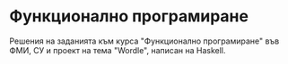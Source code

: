 # Функционално програмиране
Решения на заданията към курса "Функционално програмиране" във ФМИ, СУ и проект на тема "Wordle", написан на Haskell.
